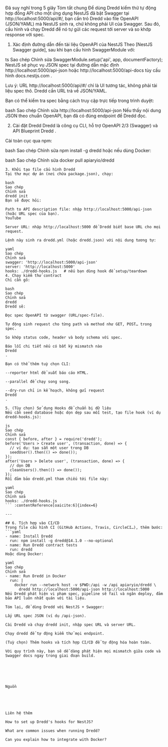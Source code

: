 Đã suy nghĩ trong 5 giây
Tóm tắt chung
Để dùng Dredd kiểm thử tự động hợp đồng API cho một ứng dụng NestJS đã bật Swagger tại http://localhost:5000/api/#/, bạn cần trỏ Dredd vào file OpenAPI (JSON/YAML) mà NestJS sinh ra, chứ không phải UI của Swagger. Sau đó, cấu hình và chạy Dredd để nó tự gửi các request tới server và so khớp response với spec.

1. Xác định đường dẫn đến tài liệu OpenAPI của NestJS
   Theo [NestJS Swagger guide], sau khi bạn cấu hình SwaggerModule với:

ts
Sao chép
Chỉnh sửa
SwaggerModule.setup('api', app, documentFactory);
NestJS sẽ phục vụ JSON spec tại đường dẫn mặc định http://localhost:5000/api-json hoặc http://localhost:5000/api-docs tùy cấu hình
docs.nestjs.com
.

Lưu ý: URL http://localhost:5000/api/#/ chỉ là UI tương tác, không phải tài liệu spec thô. Dredd cần URL trả về JSON/YAML.

Bạn có thể kiểm tra spec bằng cách truy cập trực tiếp trong trình duyệt:

bash
Sao chép
Chỉnh sửa
http://localhost:5000/api-json
Nếu thấy nội dung JSON theo chuẩn OpenAPI, bạn đã có đúng endpoint để Dredd đọc.

2. Cài đặt Dredd
   Dredd là công cụ CLI, hỗ trợ OpenAPI 2/3 (Swagger) và API Blueprint
   Dredd
   .

Cài toàn cục qua npm:

bash
Sao chép
Chỉnh sửa
npm install -g dredd
hoặc nếu dùng Docker:

bash
Sao chép
Chỉnh sửa
docker pull apiaryio/dredd

````:contentReference[oaicite:2]{index=2}
3. Khởi tạo file cấu hình Dredd
Tại thư mục dự án (nơi chứa package.json), chạy:

bash
Sao chép
Chỉnh sửa
dredd init
Bạn sẽ được hỏi:

Path to API description file: nhập http://localhost:5000/api-json (hoặc URL spec của bạn).
YouTube

Server URL: nhập http://localhost:5000 để Dredd biết base URL cho mọi request.

Lệnh này sinh ra dredd.yml (hoặc dredd.json) với nội dung tương tự:

yaml
Sao chép
Chỉnh sửa
swagger: 'http://localhost:5000/api-json'
server: 'http://localhost:5000'
hooks: ./dredd-hooks.js   # nếu bạn dùng hook để setup/teardown
4. Chạy kiểm thử contract
Chỉ cần gõ:

bash
Sao chép
Chỉnh sửa
dredd
Dredd sẽ:

Đọc spec OpenAPI từ swagger (URL/spec-file).

Tự động sinh request cho từng path và method như GET, POST… trong spec.

So khớp status code, header và body schema với spec.

Báo lỗi chi tiết nếu có bất kỳ mismatch nào
Dredd
.

Bạn có thể thêm tuỳ chọn CLI:

--reporter html để xuất báo cáo HTML.

--parallel để chạy song song.

--dry-run chỉ in kế hoạch, không gửi request
Dredd
.

5. (Tùy chọn) Sử dụng Hooks để chuẩn bị dữ liệu
Nếu cần seed database hoặc dọn dẹp sau mỗi test, tạo file hook (ví dụ dredd-hooks.js):

js
Sao chép
Chỉnh sửa
const { before, after } = require('dredd');
before('Users > Create user', (transaction, done) => {
  // ví dụ: tạo sẵn một user trong DB
  seedUser().then(() => done());
});
after('Users > Delete user', (transaction, done) => {
  // dọn DB
  cleanUsers().then(() => done());
});
Rồi đảm bảo dredd.yml tham chiếu tới file này:

yaml
Sao chép
Chỉnh sửa
hooks: ./dredd-hooks.js
``` :contentReference[oaicite:6]{index=6}

---

## 6. Tích hợp vào CI/CD
Trong file cấu hình CI (GitHub Actions, Travis, CircleCI…), thêm bước:
```yaml
- name: Install Dredd
  run: npm install -g dredd@14.1.0 --no-optional
- name: Run Dredd contract tests
  run: dredd
Hoặc dùng Docker:

yaml
Sao chép
Chỉnh sửa
- name: Run Dredd in Docker
  run: |
    docker run --network host -v $PWD:/api -w /api apiaryio/dredd \
      dredd http://localhost:5000/api-json http://localhost:5000
Nếu Dredd phát hiện vi phạm spec, pipeline sẽ fail và ngăn deploy, đảm bảo API luôn nhất quán với tài liệu.

Tóm lại, để dùng Dredd với NestJS + Swagger:

Lấy URL spec JSON (ví dụ /api-json).

Cài Dredd và chạy dredd init, nhập spec URL và server URL.

Chạy dredd để tự động kiểm thử mọi endpoint.

(Tuỳ chọn) Thêm hooks và tích hợp CI/CD để tự động hóa hoàn toàn.

Với quy trình này, bạn sẽ dễ dàng phát hiện mọi mismatch giữa code và Swagger docs ngay trong giai đoạn build.






Nguồn





Liên hệ thêm

How to set up Dredd's hooks for NestJS?

What are common issues when running Dredd?

Can you explain how to integrate with Docker?
````
